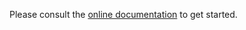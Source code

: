 Please consult the [online documentation](https://www.crashnote.com/docs/appengine/java) to get started.